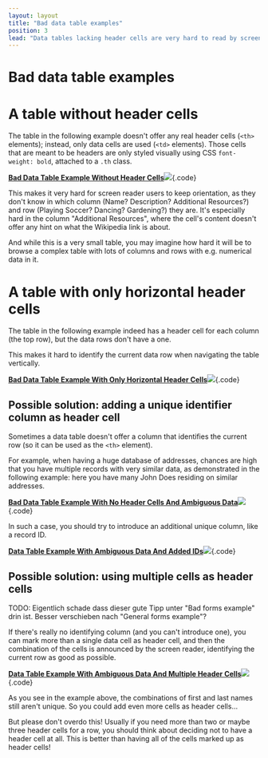 ```yaml
---
layout: layout
title: "Bad data table examples"
position: 3
lead: "Data tables lacking header cells are very hard to read by screen reader users."
---
```


# Bad data table examples

# A table without header cells

The table in the following example doesn't offer any real header cells (`<th>` elements); instead, only data cells are used (`<td>` elements). Those cells that are meant to be headers are only styled visually using CSS `font-weight: bold`, attached to a `.th` class.

[**Bad Data Table Example Without Header Cells**![](https://s3-us-west-2.amazonaws.com/i.cdpn.io/1279260.brVvaP.small.086f7feb-5a51-4202-ad29-4b9cc7f377fb.png)](https://codepen.io/accessibility-developer-guide/pen/brVvaP){.code}

This makes it very hard for screen reader users to keep orientation, as they don't know in which column (Name? Description? Additional Resources?) and row (Playing Soccer? Dancing? Gardening?) they are. It's especially hard in the column "Additional Resources", where the cell's content doesn't offer any hint on what the Wikipedia link is about.

And while this is a very small table, you may imagine how hard it will be to browse a complex table with lots of columns and rows with e.g. numerical data in it.

# A table with only horizontal header cells

The table in the following example indeed has a header cell for each column (the top row), but the data rows don't have a one.

This makes it hard to identify the current data row when navigating the table vertically.

[**Bad Data Table Example With Only Horizontal Header Cells**![](https://s3-us-west-2.amazonaws.com/i.cdpn.io/1279260.MvaVzj.small.65e1439d-da20-4b92-a03f-9eadf8ec4608.png)](https://codepen.io/accessibility-developer-guide/pen/MvaVzj){.code}

## Possible solution: adding a unique identifier column as header cell

Sometimes a data table doesn't offer a column that identifies the current row (so it can be used as the `<th>` element).

For example, when having a huge database of addresses, chances are high that you have multiple records with very similar data, as demonstrated in the following example: here you have many John Does residing on similar addresses.

[**Bad Data Table Example With No Header Cells And Ambiguous Data**![](https://s3-us-west-2.amazonaws.com/i.cdpn.io/1279260.xLwjwj.small.1e48d2a1-f509-4bab-ade5-b23cc0a580d2.png)](https://codepen.io/accessibility-developer-guide/pen/xLwjwj){.code}

In such a case, you should try to introduce an additional unique column, like a record ID.

[**Data Table Example With Ambiguous Data And Added IDs**![](https://s3-us-west-2.amazonaws.com/i.cdpn.io/1279260.ayvGpK.small.d694d987-560e-4988-86a1-73fae1581ad3.png)](https://codepen.io/accessibility-developer-guide/pen/ayvGpK){.code}

## Possible solution: using multiple cells as header cells

TODO: Eigentlich schade dass dieser gute Tipp unter "Bad forms example" drin ist. Besser verschieben nach "General forms example"?

If there's really no identifying column (and you can't introduce one), you can mark more than a single data cell as header cell, and then the combination of the cells is announced by the screen reader, identifying the current row as good as possible.

[**Data Table Example With Ambiguous Data And Multiple Header Cells**![](https://s3-us-west-2.amazonaws.com/i.cdpn.io/1279260.jLbxwB.small.afb208ad-1688-462d-a23b-7d85d0be3d1c.png)](https://codepen.io/accessibility-developer-guide/pen/jLbxwB){.code}

As you see in the example above, the combinations of first and last names still aren't unique. So you could add even more cells as header cells...

But please don't overdo this! Usually if you need more than two or maybe three header cells for a row, you should think about deciding not to have a header cell at all. This is better than having all of the cells marked up as header cells!